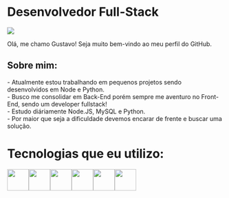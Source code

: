 <h1>Desenvolvedor Full-Stack</h1>



<img src="https://i.imgur.com/Sc5ZTKy.jpeg">


Olá, me chamo Gustavo!
Seja muito bem-vindo ao meu perfil do GitHub.

<h2>Sobre mim:</h2>
- Atualmente estou trabalhando em pequenos projetos sendo desenvolvidos em Node e Python.<br>
- Busco me consolidar em Back-End porém sempre me aventuro no Front-End, sendo um developer fullstack!<br>
- Estudo diáriamente Node.JS, MySQL e Python.<br>
- Por maior que seja a dificuldade devemos encarar de frente e buscar uma solução.<br>

<h1>Tecnologias que eu utilizo:</h1>


<img src="https://cdn.jsdelivr.net/gh/devicons/devicon@latest/icons/html5/html5-original.svg" width="50" height="50"/><img src="https://cdn.jsdelivr.net/gh/devicons/devicon@latest/icons/css3/css3-original.svg" width="50" height="50"/><img src="https://cdn.jsdelivr.net/gh/devicons/devicon@latest/icons/javascript/javascript-original.svg" width="50" height="50"/><img src="https://cdn.jsdelivr.net/gh/devicons/devicon@latest/icons/python/python-original.svg" width="50" height="50"/><img src="https://cdn.jsdelivr.net/gh/devicons/devicon@latest/icons/nodejs/nodejs-original.svg" width="50" height="50"/><img src="https://cdn.jsdelivr.net/gh/devicons/devicon@latest/icons/java/java-original.svg" width="50" height="50"/>
